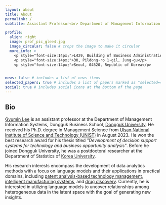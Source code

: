 ```yaml
---
layout: about
title: About
permalink: /
subtitle: Assistant Professor<br> Department of Management Information Systems, Dongguk University <br> (+82) 02-2260-3841 <br> <a href="mailto:"glee.optimizt@gmail.com">glee.optimizt@gmail.com</a>

profile:
  align: right
  image: prof_pic_glee4.jpg
  image_circular: false # crops the image to make it circular
  more_info: >
    <p style="font-size:14px;">L429, Building of Business Administration</p>
    <p style="font-size:14px;">30, Pildong-ro 1-gil, Jung-gu</p>
    <p style="font-size:14px;">Seoul, 04620, Republic of Korea</p>


news: false # includes a list of news items
selected_papers: true # includes a list of papers marked as "selected={true}"
social: true # includes social icons at the bottom of the page
---
```


<h2>Bio</h2>

<a href='#'>Gyumin Lee</a> is an assistant professor at the Department of Management Information Systems, Dongguk Business School, <a href='https://www.dongguk.edu'>Dongguk University</a>. He received his Ph.D. degree in Management Science from <a href='https://www.unist.ac.kr'>Ulsan National Institute of Science and Technology (UNIST)</a> in August 2023. He won the best research award for his thesis titled <I>"Development of decision support systems for technology and business opportunity analysis"</I>. Before he joined Dongguk University, he was a postdoctoral researcher at the Department of Statistics of <a href='https://www.korea.ac.kr/index.jsp'>Korea University<a/>.

His research interests encompass the development of data analytics methods with a focus on language models and their applications in practical domains, including <a href='#'>patent analysis-based technology management</a>, <a href='#'>intelligent manufacturing systems</a>, and <a href='#'>drug discovery</a>. Currently, he is interested in utilizing language models to uncover relationships among heterogeneous data in the latent space with the goal of generating new insights.
